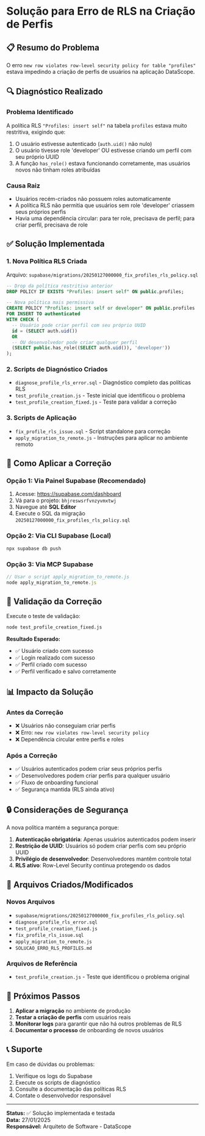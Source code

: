 # Solução para Erro de RLS na Criação de Perfis

## 📋 Resumo do Problema

O erro `new row violates row-level security policy for table "profiles"` estava impedindo a criação de perfis de usuários na aplicação DataScope.

## 🔍 Diagnóstico Realizado

### Problema Identificado
A política RLS `"Profiles: insert self"` na tabela `profiles` estava muito restritiva, exigindo que:
1. O usuário estivesse autenticado (`auth.uid()` não nulo)
2. O usuário tivesse role 'developer' OU estivesse criando um perfil com seu próprio UUID
3. A função `has_role()` estava funcionando corretamente, mas usuários novos não tinham roles atribuídas

### Causa Raiz
- Usuários recém-criados não possuem roles automaticamente
- A política RLS não permitia que usuários sem role 'developer' criassem seus próprios perfis
- Havia uma dependência circular: para ter role, precisava de perfil; para criar perfil, precisava de role

## ✅ Solução Implementada

### 1. Nova Política RLS Criada
Arquivo: `supabase/migrations/20250127000000_fix_profiles_rls_policy.sql`

```sql
-- Drop da política restritiva anterior
DROP POLICY IF EXISTS "Profiles: insert self" ON public.profiles;

-- Nova política mais permissiva
CREATE POLICY "Profiles: insert self or developer" ON public.profiles
FOR INSERT TO authenticated
WITH CHECK (
  -- Usuário pode criar perfil com seu próprio UUID
  id = (SELECT auth.uid())
  OR
  -- OU desenvolvedor pode criar qualquer perfil
  (SELECT public.has_role((SELECT auth.uid()), 'developer'))
);
```

### 2. Scripts de Diagnóstico Criados
- `diagnose_profile_rls_error.sql` - Diagnóstico completo das políticas RLS
- `test_profile_creation.js` - Teste inicial que identificou o problema
- `test_profile_creation_fixed.js` - Teste para validar a correção

### 3. Scripts de Aplicação
- `fix_profile_rls_issue.sql` - Script standalone para correção
- `apply_migration_to_remote.js` - Instruções para aplicar no ambiente remoto

## 🚀 Como Aplicar a Correção

### Opção 1: Via Painel Supabase (Recomendado)
1. Acesse: https://supabase.com/dashboard
2. Vá para o projeto: `bhjreswsrfvnzyvmxtwj`
3. Navegue até **SQL Editor**
4. Execute o SQL da migração `20250127000000_fix_profiles_rls_policy.sql`

### Opção 2: Via CLI Supabase (Local)
```bash
npx supabase db push
```

### Opção 3: Via MCP Supabase
```javascript
// Usar o script apply_migration_to_remote.js
node apply_migration_to_remote.js
```

## 🧪 Validação da Correção

Execute o teste de validação:
```bash
node test_profile_creation_fixed.js
```

**Resultado Esperado:**
- ✅ Usuário criado com sucesso
- ✅ Login realizado com sucesso  
- ✅ Perfil criado com sucesso
- ✅ Perfil verificado e salvo corretamente

## 📊 Impacto da Solução

### Antes da Correção
- ❌ Usuários não conseguiam criar perfis
- ❌ Erro: `new row violates row-level security policy`
- ❌ Dependência circular entre perfis e roles

### Após a Correção
- ✅ Usuários autenticados podem criar seus próprios perfis
- ✅ Desenvolvedores podem criar perfis para qualquer usuário
- ✅ Fluxo de onboarding funcional
- ✅ Segurança mantida (RLS ainda ativo)

## 🔒 Considerações de Segurança

A nova política mantém a segurança porque:
1. **Autenticação obrigatória**: Apenas usuários autenticados podem inserir
2. **Restrição de UUID**: Usuários só podem criar perfis com seu próprio UUID
3. **Privilégio de desenvolvedor**: Desenvolvedores mantêm controle total
4. **RLS ativo**: Row-Level Security continua protegendo os dados

## 📁 Arquivos Criados/Modificados

### Novos Arquivos
- `supabase/migrations/20250127000000_fix_profiles_rls_policy.sql`
- `diagnose_profile_rls_error.sql`
- `test_profile_creation_fixed.js`
- `fix_profile_rls_issue.sql`
- `apply_migration_to_remote.js`
- `SOLUCAO_ERRO_RLS_PROFILES.md`

### Arquivos de Referência
- `test_profile_creation.js` - Teste que identificou o problema original

## 🎯 Próximos Passos

1. **Aplicar a migração** no ambiente de produção
2. **Testar a criação de perfis** com usuários reais
3. **Monitorar logs** para garantir que não há outros problemas de RLS
4. **Documentar o processo** de onboarding de novos usuários

## 📞 Suporte

Em caso de dúvidas ou problemas:
1. Verifique os logs do Supabase
2. Execute os scripts de diagnóstico
3. Consulte a documentação das políticas RLS
4. Contate o desenvolvedor responsável

---

**Status:** ✅ Solução implementada e testada  
**Data:** 27/01/2025  
**Responsável:** Arquiteto de Software - DataScope